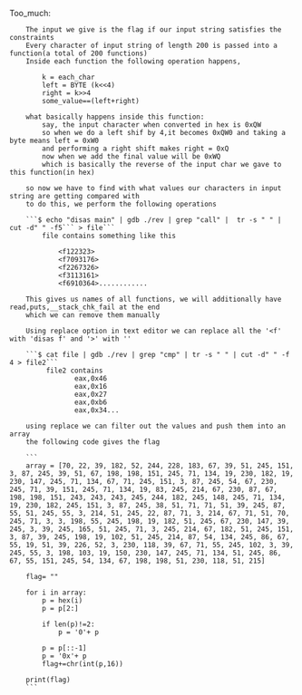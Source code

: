Too_much:
		
		The input we give is the flag if our input string satisfies the constraints  
		Every character of input string of length 200 is passed into a function(a total of 200 functions)
		Inside each function the following operation happens,

			k = each_char
			left = BYTE (k<<4)
			right = k>>4
			some_value==(left+right)

		what basically happens inside this function:
			say, the input character when converted in hex is 0xQW 
			so when we do a left shif by 4,it becomes 0xQW0 and taking a byte means left = 0xW0
			and performing a right shift makes right = 0xQ
			now when we add the final value will be 0xWQ
			which is basically the reverse of the input char we gave to this function(in hex)

		so now we have to find with what values our characters in input string are getting compared with
		to do this, we perform the following operations

		```$ echo "disas main" | gdb ./rev | grep "call" |  tr -s " " | cut -d" " -f5``` > file```
			file contains something like this 

				<f122323>
				<f7093176>
				<f2267326>
				<f3113161>
				<f6910364>............

		This gives us names of all functions, we will additionally have read,puts,__stack_chk_fail at the end
		which we can remove them manually

		Using replace option in text editor we can replace all the '<f' with 'disas f' and '>' with ''

		```$ cat file | gdb ./rev | grep "cmp" | tr -s " " | cut -d" " -f 4 > file2```
			 file2 contains 
			 		eax,0x46
					eax,0x16
					eax,0x27
					eax,0xb6
					eax,0x34...

		using replace we can filter out the values and push them into an array 
		the following code gives the flag

		```
		array = [70, 22, 39, 182, 52, 244, 228, 183, 67, 39, 51, 245, 151, 3, 87, 245, 39, 51, 67, 198, 198, 151, 245, 71, 134, 19, 230, 182, 19, 230, 147, 245, 71, 134, 67, 71, 245, 151, 3, 87, 245, 54, 67, 230, 245, 71, 39, 151, 245, 71, 134, 19, 83, 245, 214, 67, 230, 87, 67, 198, 198, 151, 243, 243, 243, 245, 244, 182, 245, 148, 245, 71, 134, 19, 230, 182, 245, 151, 3, 87, 245, 38, 51, 71, 71, 51, 39, 245, 87, 55, 51, 245, 55, 3, 214, 51, 245, 22, 87, 71, 3, 214, 67, 71, 51, 70, 245, 71, 3, 3, 198, 55, 245, 198, 19, 182, 51, 245, 67, 230, 147, 39, 245, 3, 39, 245, 165, 51, 245, 71, 3, 245, 214, 67, 182, 51, 245, 151, 3, 87, 39, 245, 198, 19, 102, 51, 245, 214, 87, 54, 134, 245, 86, 67, 55, 19, 51, 39, 226, 52, 3, 230, 118, 39, 67, 71, 55, 245, 102, 3, 39, 245, 55, 3, 198, 103, 19, 150, 230, 147, 245, 71, 134, 51, 245, 86, 67, 55, 151, 245, 54, 134, 67, 198, 198, 51, 230, 118, 51, 215]

		flag= ""

		for i in array:
			p = hex(i)
			p = p[2:]

			if len(p)!=2:
				p = '0'+ p

			p = p[::-1]
			p = '0x'+ p
			flag+=chr(int(p,16))

		print(flag) 
		```













